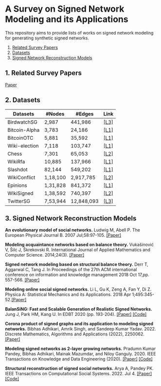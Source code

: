 # A Survey on Signed Network Modeling and its Applications

This repository aims to provide lists of works on signed network modeling for generating synthetic signed networks.

1. [ Related Survey Papers ](#desc)
2. [ Datasets ](#datas)
3. [ Signed Network Reconstruction Models](#snm)

<a name="desc"></a>
## 1. Related Survey Papers

[Paper](https://www.google.com)

<a name="datas"></a>
## 2. Datasets

| Datasets      | #Nodes        | #Edges    |  Link    | 
| ------------- | ------------- | --------- |--------- |
| BirdwatchSG   | 2,987         | 441,986   | [[L3]](https://dl.acm.org/doi/pdf/10.1145/3539597.3570401)|
| Bitcoin-Alpha | 3,783         | 24,186    | [[L1]](http://snap.stanford.edu/data/index.html#signnets)|
| BitcoinOTC    | 5,881         | 35,592    | [[L1]](http://snap.stanford.edu/data/index.html#signnets)|
| Wiki-election | 7,118         | 103,747   | [[L1]](http://snap.stanford.edu/data/index.html#signnets)|
| Chess         | 7,301         | 65,053    | [[L2]](http://konect.cc/)|
| WikiRfa       | 10,885        | 137,966   | [[L1]](http://snap.stanford.edu/data/index.html#signnets)|
| Slashdot      | 82,144        | 549,202   | [[L1]](http://snap.stanford.edu/data/index.html#signnets)|
| WikiConflict  | 1,18,100      | 2,917,785 | [[L2]](http://konect.cc/)|
| Epinions      | 1,31,828      | 841,372   | [[L1]](http://snap.stanford.edu/data/index.html#signnets)|
| WikiSigned    | 1,38,592      | 740,397   | [[L2]](http://konect.cc/)|
| TwitterSG     | 7,53,944      | 12,848,093|[[L3]](https://dl.acm.org/doi/pdf/10.1145/3539597.3570401)|

<a name="snm"></a>
## 3. Signed Network Reconstruction Models


**An evolutionary model of social networks.** Ludwig M, Abell P. The European Physical Journal B. 2007 Jul;58:97-105. [[Paper]](https://link.springer.com/content/pdf/10.1140/epjb/e2007-00200-x.pdf)

**Modeling acquaintance networks based on balance theory.** Vukašinović V, Šilc J, Škrekovski R. International Journal of Applied Mathematics and Computer Science. 2014;24(3). [[Paper]](https://yadda.icm.edu.pl/baztech/element/bwmeta1.element.baztech-f01ad99d-d3e0-49da-9d41-5974fadee533)

**Signed network modeling based on structural balance theory.** Derr T, Aggarwal C, Tang J. In Proceedings of the 27th ACM international conference on information and knowledge management 2018 Oct 17,pp. 557-566. [[Paper]](https://dl.acm.org/doi/pdf/10.1145/3269206.3271746)

**Modeling online social signed networks.** Li L, Gu K, Zeng A, Fan Y, Di Z. Physica A: Statistical Mechanics and its Applications. 2018 Apr 1;495:345-52.[[Paper]](https://www.sciencedirect.com/science/article/pii/S0378437117313444)

**BalanSiNG: Fast and Scalable Generation of Realistic Signed Networks.** Jung J, Park HM, Kang U. In EDBT 2020 (pp. 193-204). [[Paper]](https://jinhongjung.github.io/assets/resources/papers/balansingEDBT20.pdf) [[Code]](https://datalab.snu.ac.kr/balansing/)

**Corona product of signed graphs and its application to modeling signed
networks.** Bibhas Adhikari, Amrik Singh, and Sandeep Kumar Yadav. 2022. Discrete Mathematics, Algorithms and Applications (2022), 2250062. [[Paper]](https://www.worldscientific.com/doi/abs/10.1142/S1793830922500628)

**Modeling signed networks as 2-layer growing networks.** Pradumn Kumar Pandey, Bibhas Adhikari, Mainak Mazumdar, and Niloy Ganguly. 2020.  IEEE Transactions on Knowledge and Data Engineering (2020). [[Paper]](https://ieeexplore.ieee.org/stamp/stamp.jsp?arnumber=9200743) [[Code]](https://github.com/bibhasiitkgp/2L-SNM)

**Structural reconstruction of signed social networks.** Arya A, Pandey PK. IEEE Transactions on Computational Social Systems. 2022. Jul 4. [[Paper]](https://ieeexplore.ieee.org/stamp/stamp.jsp?arnumber=9815020) [[Code]]()
